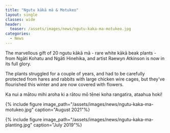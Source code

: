 ```yaml
---
title: "Ngutu kākā mā & Motukeo"
layout: single
classes: wide
header:
  teaser: /assets/images/news/ngutu-kaka-ma-motukeo.jpg
categories:
  - News
---
```


The marvellous gift of 20 ngutu kākā mā - rare white kākā beak plants - from Ngāti Kohatu and Ngāti Hinehika, and artist Raewyn Atkinson is now in its full glory.  

The plants struggled for a couple of years, and had to be carefully protected from hares and rabbits with large chicken wire cages, but they've flourished this winter and are now covered with flowers.

Ka nui a mātou mihi aroha ki a rātou mō tēnei koha rangatira, ataahua hoki!

{% include figure image_path="/assets/images/news/ngutu-kaka-ma-motukeo.jpg" caption="August 2021"%}

{% include figure image_path="/assets/images/news/ngutu-kaka-ma-planting.jpg" caption="July 2019"%}